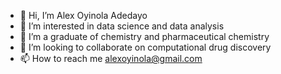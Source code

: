 - 👋 Hi, I’m Alex Oyinola Adedayo
- 👀 I’m interested in data science and data analysis
- 🌱 I’m a graduate of chemistry and pharmaceutical chemistry
- 💞️ I’m looking to collaborate on computational drug discovery
- 📫 How to reach me alexoyinola@gmail.com

